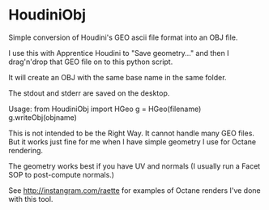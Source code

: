 HoudiniObj
==========

Simple conversion of Houdini's GEO ascii file format into an OBJ file.

I use this with Apprentice Houdini to "Save geometry..." and then I drag'n'drop that GEO file on to this python script.

It will create an OBJ with the same base name in the same folder.

The stdout and stderr are saved on the desktop.

Usage:
      from HoudiniObj import HGeo
      g = HGeo(filename)
      g.writeObj(objname)

This is not intended to be the Right Way. It cannot handle many GEO files. 
But it works just fine for me when I have simple geometry I use for Octane rendering.

The geometry works best if you have UV and normals (I usually run a Facet SOP to post-compute normals.)

See http://instangram.com/raette for examples of Octane renders I've done with this tool.
